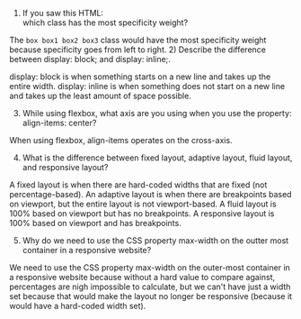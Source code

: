 1) If you saw this HTML: <div class="box box1 box2 box3"></div> which class has the most specificity weight?

The `box box1 box2 box3` class would have the most specificity weight because specificity goes from left to right.
2) Describe the difference between display: block; and display: inline;.

display: block is when something starts on a new line and takes up the entire width.
display: inline is when something does not start on a new line and takes up the least amount of space possible.

3) While using flexbox, what axis are you using when you use the property: align-items: center?

When using flexbox, align-items operates on the cross-axis.

4) What is the difference between fixed layout, adaptive layout, fluid layout, and responsive layout?

A fixed layout is when there are hard-coded widths that are fixed (not percentage-based).  An adaptive layout is when there are breakpoints based on viewport, but the entire layout is not viewport-based.  A fluid layout is 100% based on viewport but has no breakpoints.  A responsive layout is 100% based on viewport and has breakpoints.

5) Why do we need to use the CSS property max-width on the outter most container in a responsive website?

We need to use the CSS property max-width on the outer-most container in a responsive website because without a hard value to compare against, percentages are nigh impossible to calculate, but we can't have just a width set because that would make the layout no longer be responsive (because it would have a hard-coded width set).
